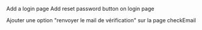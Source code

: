 Add a login page
Add reset password button on login page

Ajouter une option "renvoyer le mail de vérification" sur la page checkEmail
